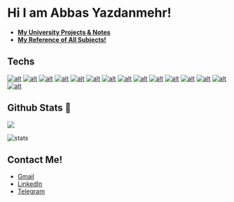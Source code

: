 # Hi I am Abbas Yazdanmehr!

- __<a href="https://github.com/ay-sbu">My University Projects & Notes</a>__
- __<a href="https://github.com/ay-ref">My Reference of All Subjects!</a>__

## Techs

[![alt](https://skillicons.dev/icons?i=linux)](https://github.com/torvalds/linux)
[![alt](https://skillicons.dev/icons?i=docker)](https://docker.com)
[![alt](https://skillicons.dev/icons?i=python)](https://www.python.org/)
[![alt](https://skillicons.dev/icons?i=javascript)](https://www.javascript.com/)
[![alt](https://skillicons.dev/icons?i=nodejs)](https://www.nodejs.org/)
[![alt](https://skillicons.dev/icons?i=cpp)](https://en.cppreference.com/w/)
[![alt](https://skillicons.dev/icons?i=dart)](https://dart.dev/)
[![alt](https://skillicons.dev/icons?i=postgres)](https://www.postgresql.org/)
[![alt](https://skillicons.dev/icons?i=nestjs)](https://www.nestjs.com/)
[![alt](https://skillicons.dev/icons?i=qt)](https://www.qt.io/)
[![alt](https://skillicons.dev/icons?i=vscode)](https://code.visualstudio.com/)
[![alt](https://skillicons.dev/icons?i=git)](https://git-scm.com/)
[![alt](https://skillicons.dev/icons?i=react)](https://react.dev)
[![alt](https://skillicons.dev/icons?i=godot)](https://godotengine.org)
[![alt](https://skillicons.dev/icons?i=idea)](https://www.jetbrains.com/idea/)



## Github Stats 🤠

![](https://komarev.com/ghpvc/?username=abbasyazdanmehr)

![stats](https://github-readme-stats.vercel.app/api?username=abbasyazdanmehr&show_icons=true&theme=radical)


## Contact Me!

- <a href="mailto:abbas.yazdanmehr1@gmail.com">Gmail</a>
- <a href="https://www.linkedin.com/in/abbas-yazdanmehr-a0b6b4246/">LinkedIn</a>
- <a href="https://t.me/aymsg">Telegram</a>

